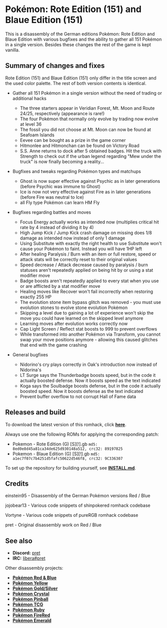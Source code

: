 # Pokémon: Rote Edition (151) and Blaue Edition (151)

This is a disassembly of the German editions Pokémon: Rote Edition and Blaue Edition with various bugfixes and the ability to gather all 151 Pokémon in a single version. Besides these changes the rest of the game is kept vanilla.

## Summary of changes and fixes

Rote Edition (151) and Blaue Edition (151) only differ in the title screen and the used color palette. The rest of both version contents is identical.

- Gather all 151 Pokémon in a single version without the need of trading or additional hacks
  - The three starters appear in Veridian Forest, Mt. Moon and Route 24/25, respectively (appearance is rare!)
  - The four Pokémon that normally only evolve by trading now evolve at level 36
  - The fossil you did not choose at Mt. Moon can now be found at Seafoam Islands
  - Eevee can be bought as a prize in the game corner
  - Hitmonlee and Hitmonchan can be found on Victory Road
  - S.S. Anne returns to dock after 5 obtained badges. Hit the truck with Strength to check out if the urban legend regarding "Mew under the truck" is now finally becoming a reality...
 
- Bugfixes and tweaks regarding Pokémon types and matchups
  - Ghost is now super effective against Psychic as in later generations (before Psychic was immune to Ghost)
  - Ice is now not very effective against Fire as in later generations (before Fire was neutral to Ice)
  - all Fly type Pokémon can learn HM Fly
  
- Bugfixes regarding battles and moves
  - Focus Energy actually works as intended now (multiplies critical hit rate by 4 instead of dividing it by 4)
  - High Jump Kick / Jump Kick crash damage on missing does 1/8 damage as intended now instead of only 1 damage
  - Using Substitute with exactly the right health to use Substitute won't cause your Pokémon to faint. Instead you will have 1HP left
  - After healing Paralysis / Burn with an item or full restore, speed or attack stats will be correctly reset to their original values
  - Speed decrease / Attack decrease caused by paralysis / burn statuses aren't repeatedly applied on being hit by or using a stat modifier move
  - Badge boosts aren't repeatedly applied to every stat when you use or are afflicted by a stat modifier move
  - Healing moves like Recover won't fail incorrectly when restoring exactly 255 HP
  - The evolution stone item bypass glitch was removed - you must use evolution stones to evolve stone evolution Pokémon
  - Skipping a level due to gaining a lot of experience won't skip the move you could have learned on the skipped level anymore
  - Learning moves after evolution works correctly now
  - Cap Light Screen / Reflect stat boosts to 999 to prevent overflows
  - While transformed into another Pokémon via Transform, you cannot swap your move positions anymore - allowing this caused glitches that end with the game crashing

- General bugfixes
  - Nidorino's cry plays correctly in Oak's introduction now instead of Nidorina's
  - LT Surge says the Thunderbadge boosts speed, but in the code it actually boosted defense. Now it boosts speed as the text indicated
  - Koga says the Soulbadge boosts defense, but in the code it actually boosted speed. Now it boosts defense as the text indicated
  - Prevent buffer overflow to not corrupt Hall of Fame data

## Releases and build

To download the latest version of this romhack, click [**here**](https://github.com/Saint-Fall/pokered-de-151/releases/latest).

Always use one the following ROMs for applying the corresponding patch:

* Pokemon - Rote Edition (G) [S][!].gb  `md5: 8ed0e8d45a81ca34de625d930148a512, crc32: 89197825`
* Pokemon - Blaue Edition (G) [S][!].gb  `md5: a1ec7f07c7b4251d5fafc50622d546f8, crc32: 9C336307`

To set up the repository for building yourself, see [**INSTALL.md**](INSTALL.md).

## Credits

einstein95 - Disassembly of the German Pokémon versions Red / Blue

jojobear13 - Various code snippets of shinpokered romhack codebase

Vortyne - Various code snippets of pureRGB romhack codebase

pret - Original disassembly work on Red / Blue

## See also

- **Discord:** [pret][discord]
- **IRC:** [libera#pret][irc]

Other disassembly projects:

- [**Pokémon Red & Blue**][pokered]
- [**Pokémon Yellow**][pokeyellow]
- [**Pokémon Gold/Silver**][pokegold]
- [**Pokémon Crystal**][pokecrystal]
- [**Pokémon Pinball**][pokepinball]
- [**Pokémon TCG**][poketcg]
- [**Pokémon Ruby**][pokeruby]
- [**Pokémon FireRed**][pokefirered]
- [**Pokémon Emerald**][pokeemerald]

[pokered]: https://github.com/pret/pokered
[pokeyellow]: https://github.com/pret/pokeyellow
[pokegold]: https://github.com/pret/pokegold
[pokecrystal]: https://github.com/pret/pokecrystal
[pokepinball]: https://github.com/pret/pokepinball
[poketcg]: https://github.com/pret/poketcg
[pokeruby]: https://github.com/pret/pokeruby
[pokefirered]: https://github.com/pret/pokefirered
[pokeemerald]: https://github.com/pret/pokeemerald
[discord]: https://discord.gg/d5dubZ3
[irc]: https://web.libera.chat/?#pret
